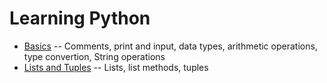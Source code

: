 # Learning Python

* [Basics](Python/basics.py) -- Comments, print and input, data types, arithmetic operations, type convertion, String operations
* [Lists and Tuples](Python/lists-and-tuples.py) -- Lists, list methods, tuples
